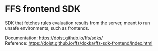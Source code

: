 # FFS frontend SDK

SDK that fetches rules evaluation results from the server, meant to run unsafe environments, such as frontends.

Documentation: https://doist.github.io/ffs/sdks/  
Reference: https://doist.github.io/ffs/dokka/ffs-sdk-frontend/index.html

